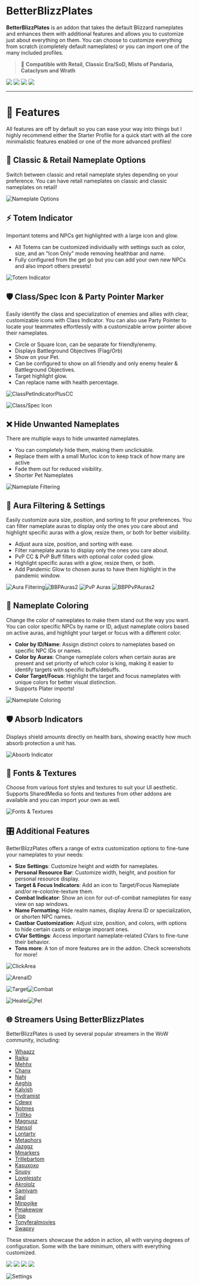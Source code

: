 # BetterBlizzPlates

**BetterBlizzPlates** is an addon that takes the default Blizzard nameplates and enhances them with additional features and allows you to customize just about everything on them. You can choose to customize everything from scratch (completely default nameplates) or you can import one of the many included profiles.

> 🎯 **Compatible with Retail, Classic Era/SoD, Mists of Pandaria, Cataclysm and Wrath**

[![](https://shields.io/badge/discord-5865F2?logo=discord&style=for-the-badge&logoColor=white)](https://discord.gg/cjqVaEMm25) [![](https://shields.io/badge/patreon-red?logo=patreon&style=for-the-badge)](https://www.patreon.com/bodifydev) [![](https://shields.io/badge/paypal-00457C?logo=paypal&style=for-the-badge)](https://www.paypal.com/paypalme/bodifydev) [![](https://shields.io/badge/github-gray?logo=github&style=for-the-badge&logoColor=white)](https://github.com/Bodify/BetterBlizzPlates)

***

# 🚀 Features

All features are off by default so you can ease your way into things but I highly recommend either the Starter Profile for a quick start with all the core minimalistic features enabled or one of the more advanced profiles!

## 🔄 Classic & Retail Nameplate Options

Switch between classic and retail nameplate styles depending on your preference. You can have retail nameplates on classic and classic nameplates on retail!

![Nameplate Options](https://github.com/user-attachments/assets/5dd026f7-e2f0-4b46-9726-6d6e063e0ce5)

## ⚡ Totem Indicator

Important totems and NPCs get highlighted with a large icon and glow.

*   All Totems can be customized individually with settings such as color, size, and an "Icon Only" mode removing healthbar and name.
*   Fully configured from the get go but you can add your own new NPCs and also import others presets!

![Totem Indicator](https://github.com/user-attachments/assets/6c3cbd81-451e-4b1b-9986-84e7f3e326d5)

## 🛡️ Class/Spec Icon & Party Pointer Marker

Easily identify the class and specialization of enemies and allies with clear, customizable icons with Class Indicator. You can also use Party Pointer to locate your teammates effortlessly with a customizable arrow pointer above their nameplates.

*   Circle or Square Icon, can be separate for friendly/enemy.
*   Displays Battleground Objectives (Flag/Orb)
*   Show on your Pet.
*   Can be configured to show on all friendly and only enemy healer & Battleground Objectives.
*   Target highlight glow.
*   Can replace name with health percentage.

![ClassPetIndicatorPlusCC](https://github.com/user-attachments/assets/224fc2e1-54ab-49c0-a366-5746cd58778f)

![Class/Spec Icon](https://github.com/user-attachments/assets/c334e1f6-b287-458b-a648-c46fa8ea49a4)

## ❌ Hide Unwanted Nameplates

There are multiple ways to hide unwanted nameplates.

*   You can completely hide them, making them unclickable.
*   Replace them with a small Murloc icon to keep track of how many are active
*   Fade them out for reduced visibility.
*   Shorter Pet Nameplates

![Nameplate Filtering](https://github.com/user-attachments/assets/c4f86c5e-1dd0-454d-abcd-fb23bf753f4b)

## 🌟 Aura Filtering & Settings

Easily customize aura size, position, and sorting to fit your preferences. You can filter nameplate auras to display only the ones you care about and highlight specific auras with a glow, resize them, or both for better visibility.

*   Adjust aura size, position, and sorting with ease.
*   Filter nameplate auras to display only the ones you care about.
*   PvP CC & PvP Buff filters with optional color coded glow.
*   Highlight specific auras with a glow, resize them, or both.
*   Add Pandemic Glow to chosen auras to have them highlight in the pandemic window.

![Aura Filtering](https://github.com/user-attachments/assets/7fd0e49d-e73d-47ea-8e5c-c2c7bb841ca4)![BBPAuras2](https://github.com/user-attachments/assets/5cdc06c1-8396-4828-8ef3-3115b13e8c69) ![PvP Auras](https://github.com/user-attachments/assets/b54f7032-e9ad-491d-a931-37d128e0ee73) ![BBPPvPAuras2](https://github.com/user-attachments/assets/4ef5492a-372d-488f-9746-ccded823c3c5)

## 🎨 Nameplate Coloring

Change the color of nameplates to make them stand out the way you want. You can color specific NPCs by name or ID, adjust nameplate colors based on active auras, and highlight your target or focus with a different color.

*   **Color by ID/Name**: Assign distinct colors to nameplates based on specific NPC IDs or names.
*   **Color by Auras**: Change nameplate colors when certain auras are present and set priority of which color is king, making it easier to identify targets with specific buffs/debuffs.
*   **Color Target/Focus**: Highlight the target and focus nameplates with unique colors for better visual distinction.
*   Supports Plater imports!

![Nameplate Coloring](https://github.com/user-attachments/assets/f96c045d-26e2-4783-ace3-b87d4382ccaa)

## 🛡️ Absorb Indicators

Displays shield amounts directly on health bars, showing exactly how much absorb protection a unit has.

![Absorb Indicator](https://github.com/user-attachments/assets/4d01547d-57aa-415f-a073-d1c1a4acc948)

## 🎨 Fonts & Textures

Choose from various font styles and textures to suit your UI aesthetic. Supports SharedMedia so fonts and textures from other addons are available and you can import your own as well.

![Fonts & Textures](https://github.com/user-attachments/assets/f30241c0-c32f-4943-90ea-eefe3989b318)

## 🎛️ Additional Features

BetterBlizzPlates offers a range of extra customization options to fine-tune your nameplates to your needs:

*   **Size Settings**: Customize height and width for nameplates.
*   **Personal Resource Bar**: Customize width, height, and position for personal resource display.
*   **Target & Focus Indicators**: Add an icon to Target/Focus Nameplate and/or re-color/re-texture them.
*   **Combat Indicator**: Show an icon for out-of-combat nameplates for easy view on sap windows.
*   **Name Formatting**: Hide realm names, display Arena ID or specialization, or shorten NPC names.
*   **Castbar Customization**: Adjust size, position, and colors, with options to hide certain casts or enlarge imporant ones.
*   **CVar Settings**: Access important nameplate-related CVars to fine-tune their behavior.
*   **Tons more**: A ton of more features are in the addon. Check screenshots for more!

![ClickArea](https://github.com/user-attachments/assets/4da8ac5d-2d50-421c-9aa6-3893e85216f9)

![ArenaID](https://i.imgur.com/2hQfPY6.png)

![Target](https://github.com/user-attachments/assets/ee66ae49-d33a-4872-8a66-61f0e98d2002)![Combat](https://github.com/user-attachments/assets/b1f8f0b1-0fc1-401a-93b0-6639246dea0d)

![Healer](https://github.com/user-attachments/assets/e13f5853-ad0c-4a9a-8266-3bdb9a98fd2f)![Pet](https://github.com/user-attachments/assets/05759eec-d145-42c3-8f86-72f129173358)

## 🌐 Streamers Using BetterBlizzPlates

BetterBlizzPlates is used by several popular streamers in the WoW community, including:

*   [Whaazz](https://www.twitch.tv/whaazz)
*   [Raiku](https://www.twitch.tv/raiku)
*   [Mehhx](https://www.twitch.tv/mehhx)
*   [Chanx](https://www.twitch.tv/chanx)
*   [Nahj](https://www.twitch.tv/nahj)
*   [Aeghis](https://www.twitch.tv/aeghis)
*   [Kalvish](https://www.twitch.tv/kalvish)
*   [Hydramist](https://www.twitch.tv/hydramist)
*   [Cdewx](https://www.twitch.tv/cdewx)
*   [Notmes](https://www.twitch.tv/notmes)
*   [Trilltko](https://www.twitch.tv/trilltko)
*   [Magnusz](https://www.twitch.tv/magnusz)
*   [Hansol](https://www.twitch.tv/hansol)
*   [Lontartv](https://www.twitch.tv/lontartv)
*   [Metaphors](https://www.twitch.tv/metaphors)
*   [Jazggz](https://www.twitch.tv/jazggz)
*   [Mmarkers](https://www.twitch.tv/mmarkers)
*   [Trillebartom](https://www.twitch.tv/trillebartom)
*   [Kasuxoxo](https://www.twitch.tv/kasuxoxo)
*   [Snupy](https://www.twitch.tv/snupy)
*   [Lovelesstv](https://www.twitch.tv/lovelesstv)
*   [Akrololz](https://www.twitch.tv/akrololz)
*   [Samiyam](https://www.twitch.tv/samiyam)
*   [Saul](https://www.twitch.tv/saul)
*   [Minpojke](https://www.twitch.tv/minpojke)
*   [Pmakewow](https://www.twitch.tv/pmakewow)
*   [Flop](https://www.twitch.tv/flop)
*   [Tonyferalmovies](https://www.twitch.tv/tonyferalmovies)
*   [Swapxy](https://www.twitch.tv/swapxy)

These streamers showcase the addon in action, all with varying degrees of configuration. Some with the bare minimum, others with everything customized.

[![](https://shields.io/badge/discord-5865F2?logo=discord&style=for-the-badge&logoColor=white)](https://discord.gg/cjqVaEMm25) [![](https://shields.io/badge/patreon-red?logo=patreon&style=for-the-badge)](https://www.patreon.com/bodifydev) [![](https://shields.io/badge/paypal-00457C?logo=paypal&style=for-the-badge)](https://www.paypal.com/paypalme/bodifydev) [![](https://shields.io/badge/github-gray?logo=github&style=for-the-badge&logoColor=white)](https://github.com/Bodify/BetterBlizzPlates)

![Settings](https://github.com/user-attachments/assets/d17842b5-cdce-423f-8b26-dcc9df8901f6)